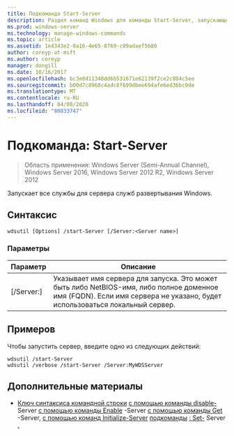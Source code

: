 ```yaml
---
title: Подкоманда Start-Server
description: Раздел команд Windows для команды Start-Server, запускающей все службы для сервера служб развертывания Windows.
ms.prod: windows-server
ms.technology: manage-windows-commands
ms.topic: article
ms.assetid: 1e4343e2-0a16-4e65-8769-c09adaef5680
author: coreyp-at-msft
ms.author: coreyp
manager: dongill
ms.date: 10/16/2017
ms.openlocfilehash: bc3e0d11348dd6b531671e62139f2ce2c884c5ee
ms.sourcegitcommit: b00d7c8968c4adc8f699dbee694afe6ed36bc9de
ms.translationtype: MT
ms.contentlocale: ru-RU
ms.lasthandoff: 04/08/2020
ms.locfileid: "80833747"
---
```

# <a name="subcommand-start-server"></a>Подкоманда: Start-Server

>Область применения: Windows Server (Semi-Annual Channel), Windows Server 2016, Windows Server 2012 R2, Windows Server 2012

Запускает все службы для сервера служб развертывания Windows.

## <a name="syntax"></a>Синтаксис
```
wdsutil [Options] /start-Server [/Server:<Server name>]
```
### <a name="parameters"></a>Параметры
|Параметр|Описание|
|-------|--------|
|[/Server:<Server name>]|Указывает имя сервера для запуска. Это может быть либо NetBIOS-имя, либо полное доменное имя (FQDN). Если имя сервера не указано, будет использоваться локальный сервер.|
## <a name="examples"></a><a name=BKMK_examples></a>Примеров
Чтобы запустить сервер, введите одно из следующих действий:
```
wdsutil /start-Server
wdsutil /verbose /start-Server /Server:MyWDSServer
```
## <a name="additional-references"></a>Дополнительные материалы
- [Ключ синтаксиса командной строки](command-line-syntax-key.md)
[с помощью команды disable-](using-the-disable-server-command.md) Server
[с помощью команды Enable](using-the-enable-server-command.md) -Server
[с помощью команды Get](using-the-get-server-command.md) -Server,
[с помощью команд Initialize-Server](using-the-initialize-server-command.md) [
подкоманды](the-uninitialize-server-option.md) [: Set-](subcommand-set-server.md) Server [.](subcommand-stop-server.md)


